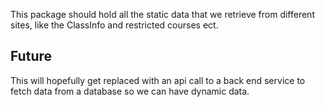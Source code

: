 This package should hold all the static data that we retrieve from different sites, like the ClassInfo and restricted courses ect.

## Future

This will hopefully get replaced with an api call to a back end service to fetch data from a database so we can have dynamic data.
